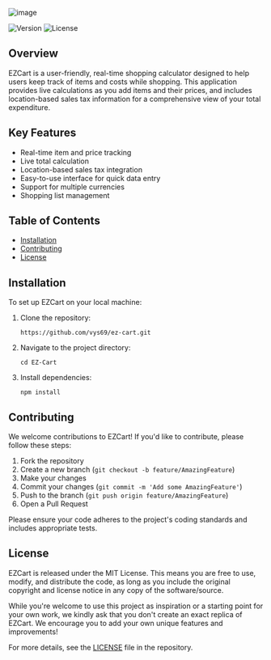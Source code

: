 ![image](https://github.com/user-attachments/assets/187fda34-734e-424a-a2d8-61512dc19de7)

![Version](https://img.shields.io/badge/version-1.0.0-blue.svg)
![License](https://img.shields.io/badge/license-MIT-green.svg)

## Overview

EZCart is a user-friendly, real-time shopping calculator designed to help users keep track of items and costs while shopping. This application provides live calculations as you add items and their prices, and includes location-based sales tax information for a comprehensive view of your total expenditure.



## Key Features

- Real-time item and price tracking
- Live total calculation
- Location-based sales tax integration
- Easy-to-use interface for quick data entry
- Support for multiple currencies
- Shopping list management

## Table of Contents

- [Installation](#installation)
- [Contributing](#contributing)
- [License](#license)

## Installation

To set up EZCart on your local machine:

1. Clone the repository:
   ```
   https://github.com/vys69/ez-cart.git
   ```
2. Navigate to the project directory:
   ```
   cd EZ-Cart
   ```
3. Install dependencies:
   ```
   npm install
   ```

## Contributing

We welcome contributions to EZCart! If you'd like to contribute, please follow these steps:

1. Fork the repository
2. Create a new branch (`git checkout -b feature/AmazingFeature`)
3. Make your changes
4. Commit your changes (`git commit -m 'Add some AmazingFeature'`)
5. Push to the branch (`git push origin feature/AmazingFeature`)
6. Open a Pull Request

Please ensure your code adheres to the project's coding standards and includes appropriate tests.

## License

EZCart is released under the MIT License. This means you are free to use, modify, and distribute the code, as long as you include the original copyright and license notice in any copy of the software/source.

While you're welcome to use this project as inspiration or a starting point for your own work, we kindly ask that you don't create an exact replica of EZCart. We encourage you to add your own unique features and improvements!

For more details, see the [LICENSE](LICENSE) file in the repository.
